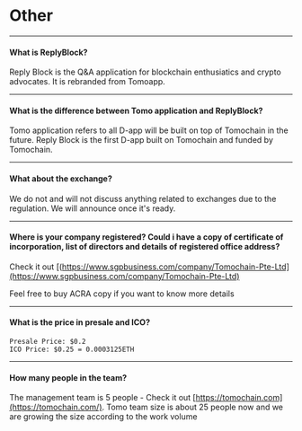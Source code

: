# Other
---
#### What is ReplyBlock?
Reply Block is the Q&A application for blockchain enthusiatics and crypto advocates. It is rebranded from Tomoapp.

---

#### What is the difference between Tomo application and ReplyBlock?
Tomo application refers to all D-app will be built on top of Tomochain in the future. Reply Block is the first D-app built on Tomochain and funded by Tomochain.

---

#### What about the exchange?
We do not and will not discuss anything related to exchanges due to the regulation. We will announce once it's ready.

---

#### Where is your company registered? Could i have a copy of certificate of incorporation, list of directors and details of registered office address?
Check it out [(https://www.sgpbusiness.com/company/Tomochain-Pte-Ltd](https://www.sgpbusiness.com/company/Tomochain-Pte-Ltd)

Feel free to buy ACRA copy if you want to know more details

---

#### What is the price in presale and ICO?
```
Presale Price: $0.2
ICO Price: $0.25 = 0.0003125ETH
```
---

#### How many people in the team?
The management team is 5 people - Check it out [https://tomochain.com](https://tomochain.com/). Tomo team size is about 25 people now and we are growing the size according to the work volume
